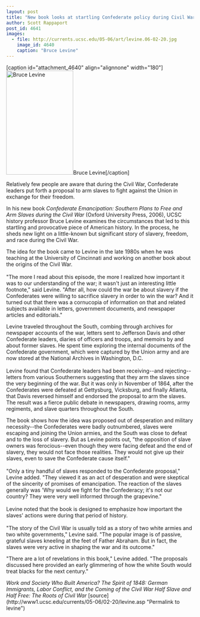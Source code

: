 ```yaml
---
layout: post
title: "New book looks at startling Confederate policy during Civil War"
author: Scott Rappaport
post_id: 4641
images:
  - file: http://currents.ucsc.edu/05-06/art/levine.06-02-20.jpg
    image_id: 4640
    caption: "Bruce Levine"
---
```


[caption id="attachment_4640" align="alignnone" width="180"]<a href="http://localhost/mysite/wp-content/uploads/2006/02/levine.06-02-20.jpg"><img class="size-full wp-image-4640" src="http://localhost/mysite/wp-content/uploads/2006/02/levine.06-02-20.jpg" alt="Bruce Levine" width="180" height="279" /></a>Bruce Levine[/caption]
<a name="content" id="content"></a>
<p>
  Relatively few people are aware that during the Civil War, Confederate leaders put forth a proposal to arm slaves to fight against the Union in exchange for their freedom.
</p>
<p>
  In his new book <i>Confederate Emancipation: Southern Plans to Free and Arm Slaves during the Civil War</i> (Oxford University Press, 2006), UCSC history professor Bruce Levine examines the circumstances that led to this startling and provocative piece of American history. In the process, he sheds new light on a little-known but significant story of slavery, freedom, and race during the Civil War.
</p>
<p>
  The idea for the book came to Levine in the late 1980s when he was teaching at the University of Cincinnati and working on another book about the origins of the Civil War.<br>
  <br>
  "The more I read about this episode, the more I realized how important it was to our understanding of the war; it wasn't just an interesting little footnote," said Levine. "After all, how could the war be about slavery if the Confederates were willing to sacrifice slavery in order to win the war? And it turned out that there was a cornucopia of information on that and related subjects available in letters, government documents, and newspaper articles and editorials."
</p>
<p>
  Levine traveled throughout the South, combing through archives for newspaper accounts of the war, letters sent to Jefferson Davis and other Confederate leaders, diaries of officers and troops, and memoirs by and about former slaves. He spent time exploring the internal documents of the Confederate government, which were captured by the Union army and are now stored at the National Archives in Washington, D.C.<br>
  <br>
  Levine found that Confederate leaders had been receiving--and rejecting--letters from various Southerners suggesting that they arm the slaves since the very beginning of the war. But it was only in November of 1864, after the Confederates were defeated at Gettysburg, Vicksburg, and finally Atlanta, that Davis reversed himself and endorsed the proposal to arm the slaves. The result was a fierce public debate in newspapers, drawing rooms, army regiments, and slave quarters throughout the South.
</p>
<p>
  The book shows how the idea was proposed out of desperation and military necessity--the Confederates were badly outnumbered, slaves were escaping and joining the Union armies, and the South was close to defeat and to the loss of slavery. But as Levine points out, "the opposition of slave owners was ferocious--even though they were facing defeat and the end of slavery, they would not face those realities. They would not give up their slaves, even to save the Confederate cause itself."<br>
  <br>
  "Only a tiny handful of slaves responded to the Confederate proposal," Levine added. "They viewed it as an act of desperation and were skeptical of the sincerity of promises of emancipation. The reaction of the slaves generally was 'Why would we fight for the Confederacy; it's not our country? They were very well informed through the grapevine."<br>
  <br>
  Levine noted that the book is designed to emphasize how important the slaves' actions were during that period of history.<br>
  <br>
  "The story of the Civil War is usually told as a story of two white armies and two white governments," Levine said. "The popular image is of passive, grateful slaves kneeling at the feet of Father Abraham. But in fact, the slaves were very active in shaping the war and its outcome."
</p>
<p>
  "There are a lot of revelations in this book," Levine added. "The proposals discussed here provided an early glimmering of how the white South would treat blacks for the next century."
</p><i>Work and Society</i> <i>Who Built America?</i> <i>The Spirit of 1848: German Immigrants, Labor Conflict, and the Coming of the Civil War</i> <i>Half Slave and Half Free: The Roots of Civil War</i>
[source](http://www1.ucsc.edu/currents/05-06/02-20/levine.asp "Permalink to levine")
